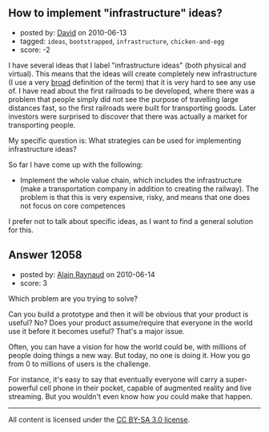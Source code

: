 ## How to implement "infrastructure" ideas?

- posted by: [David](https://stackexchange.com/users/-1/2684-david) on 2010-06-13
- tagged: `ideas`, `bootstrapped`, `infrastructure`, `chicken-and-egg`
- score: -2

I have several ideas that I label "infrastructure ideas" (both physical and virtual). This means that the ideas will create completely new infrastructure (I use a very [broad][1] definition of the term) that it is very hard to see any use of. I have read about the first railroads to be developed, where there was a problem that people simply did not see the purpose of travelling large distances fast, so the first railroads were built for transporting goods. Later investors were surprised to discover that there was actually a market for transporting people.

My specific question is: What strategies can be used for implementing infrastructure ideas?

So far I have come up with the following:

 - Implement the whole value chain, which includes the infrastructure (make a transportation company in addition to creating the railway). The problem is that this is very expensive, risky, and means that one does not focus on core competences

I prefer not to talk about specific ideas, as I want to find a general solution for this.

  [1]: http://en.wikipedia.org/wiki/Infrastructure#Other_uses


## Answer 12058

- posted by: [Alain Raynaud](https://stackexchange.com/users/-1/502-alain-raynaud) on 2010-06-14
- score: 3

Which problem are you trying to solve?

Can you build a prototype and then it will be obvious that your product is useful? No? Does your product assume/require that everyone in the world use it before it becomes useful? That's a major issue.

Often, you can have a vision for how the world could be, with millions of people doing things a new way. But today, no one is doing it. How you go from 0 to millions of users is the challenge.

For instance, it's easy to say that eventually everyone will carry a super-powerful cell phone in their pocket, capable of augmented reality and live streaming. But you wouldn't even know how *you* could make that happen.





---

All content is licensed under the [CC BY-SA 3.0 license](https://creativecommons.org/licenses/by-sa/3.0/).
